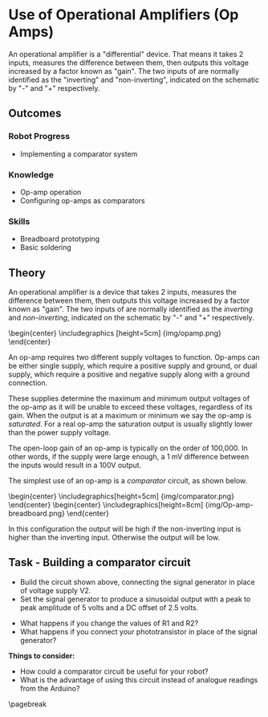 # Use of Operational Amplifiers (Op Amps)

An operational amplifier is a "differential" device. That means it takes 2 inputs, measures the difference between them, then outputs this voltage increased by a factor known as "gain". The two inputs of are normally identified as the "inverting" and "non-inverting", indicated on the schematic by "-" and "+" respectively.

## Outcomes

### Robot Progress
* Implementing a comparator system

### Knowledge
* Op-amp operation
* Configuring op-amps as comparators

### Skills
* Breadboard prototyping
* Basic soldering

## Theory
An operational amplifier is a device that takes 2 inputs, measures the difference between them, then outputs this voltage increased by a factor known as "gain". The two inputs of are normally identified as the *inverting* and *non-inverting*, indicated on the schematic by "-" and "+" respectively.

\begin{center} \includegraphics [height=5cm] {img/opamp.png} \end{center}

An op-amp requires two different supply voltages to function. Op-amps can be either single supply, which require a positive supply and ground, or dual supply, which require a positive and negative supply along with a ground connection.

These supplies determine the maximum and minimum output voltages of the op-amp as it will be unable to exceed these voltages, regardless of its gain. When the output is at a maximum or minimum we say the op-amp is *saturated*. For a real op-amp the saturation output is usually slightly lower than the power supply voltage.

The open-loop gain of an op-amp is typically on the order of 100,000. In other words, if the supply were large enough, a 1 mV difference between the inputs would result in a 100V output.

The simplest use of an op-amp is a *comparator* circuit, as shown below.

\begin{center} \includegraphics[height=5cm] {img/comparator.png} \end{center}
\begin{center} \includegraphics[height=8cm] {img/Op-amp-breadboard.png} \end{center}

In this configuration the output will be high if the non-inverting input is higher than the inverting input. Otherwise the output will be low.

## Task - Building a comparator circuit
* Build the circuit shown above, connecting the signal generator in place of voltage supply V2. 
* Set the signal generator to produce a sinusoidal output with a peak to peak amplitude of 5 volts and a DC offset of 2.5 volts. 

- What happens if you change the values of R1 and R2?
- What happens if you connect your phototransistor in place of the signal generator?

**Things to consider:**

- How could a comparator circuit be useful for your robot?
- What is the advantage of using this circuit instead of analogue readings from the Arduino?

\pagebreak

